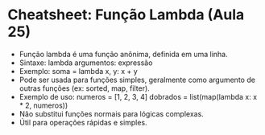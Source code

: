 # Cheatsheet: Função Lambda (Aula 25)

- Função lambda é uma função anônima, definida em uma linha.
- Sintaxe: lambda argumentos: expressão
- Exemplo: soma = lambda x, y: x + y
- Pode ser usada para funções simples, geralmente como argumento de outras funções (ex: sorted, map, filter).
- Exemplo de uso:
  numeros = [1, 2, 3, 4]
  dobrados = list(map(lambda x: x * 2, numeros))
- Não substitui funções normais para lógicas complexas.
- Útil para operações rápidas e simples.
